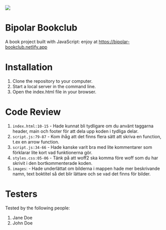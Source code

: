 <img src="https://media.giphy.com/media/atcqQ5PuX41J6/giphy.gif" />

# Bipolar Bookclub

A book project built with JavaScript: enjoy at https://bipolar-bookclub.netlify.app

# Installation

1. Clone the repository to your computer.
2. Start a local server in the command line.
3. Open the index.html file in your browser.

# Code Review

1. `index.html:10-15` - Hade kunnat bli tydligare om du använt taggarna header, main och footer för att dela upp koden i tydliga delar.
2. `script.js:79-87` - Kom ihåg att det finns flera sätt att skriva en function, t.ex en arrow function.
3. `script.js:34-66` - Hade kanske varit bra med lite kommentarer som förklarar lite kort vad funktionerna gör.
4. `styles.css:05-06` - Tänk på att woff2 ska komma före woff som du har skrivit i den bortkommenterade koden.
5. `images`: - Hade underlättat om bilderna i mappen hade mer beskrivande namn, text boktitel så det blir lättare och se vad det finns för bilder.

# Testers

Tested by the following people:

1. Jane Doe
2. John Doe
